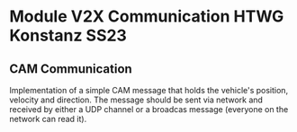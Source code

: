 # Module V2X Communication HTWG Konstanz SS23
## CAM Communication
Implementation of a simple CAM message that holds the vehicle's position, velocity and direction. The message should be sent via network and received by either a UDP channel or a broadcas message (everyone on the network can read it).